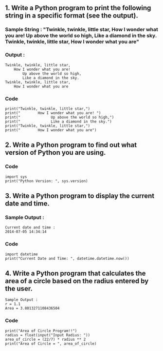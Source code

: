 ## 1. Write a Python program to print the following string in a specific format (see the output).
### Sample String : "Twinkle, twinkle, little star, How I wonder what you are! Up above the world so high, Like a diamond in the sky. Twinkle, twinkle, little star, How I wonder what you are"

### Output :
```
Twinkle, twinkle, little star,
	How I wonder what you are! 
		Up above the world so high,   		
		Like a diamond in the sky. 
Twinkle, twinkle, little star, 
	How I wonder what you are
```
### Code
```
print("Twinkle, twinkle, little star,")
print("	       How I wonder what you are! ")
print("		         Up above the world so high,")
print("		         Like a diamond in the sky.")
print("Twinkle, twinkle, little star,")
print(" 	   How I wonder what you are")
```

## 2. Write a Python program to find out what version of Python you are using.
### Code

```
import sys
print("Python Version: ", sys.version)
```

## 3. Write a Python program to display the current date and time.
### Sample Output :
```
Current date and time :
2014-07-05 14:34:14
```
### Code
```
import datetime
print("Current Date and Time: ", datetime.datetime.now())
```

## 4. Write a Python program that calculates the area of a circle based on the radius entered by the user.
```
Sample Output :
r = 1.1
Area = 3.8013271108436504
```
### Code
```
print("Area of Circle Program!!")
radius = float(input("Input Radius: "))
area_of_circle = (22/7) * radius ** 2
print("Area of Circle = ", area_of_circle)
```
